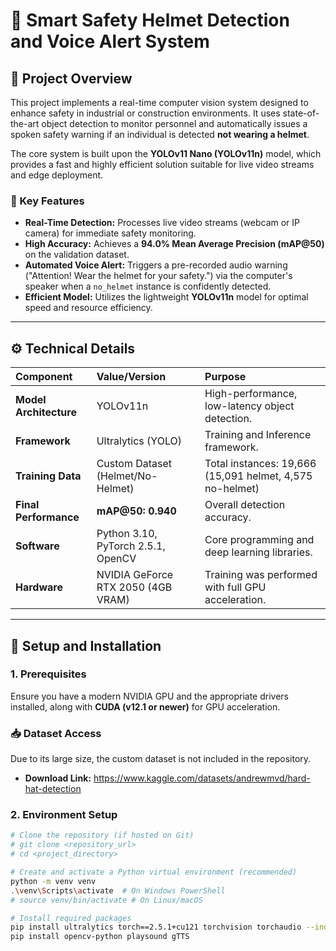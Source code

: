 # 👷 Smart Safety Helmet Detection and Voice Alert System

## 🌟 Project Overview

This project implements a real-time computer vision system designed to enhance safety in industrial or construction environments. It uses state-of-the-art object detection to monitor personnel and automatically issues a spoken safety warning if an individual is detected **not wearing a helmet**.

The core system is built upon the **YOLOv11 Nano (YOLOv11n)** model, which provides a fast and highly efficient solution suitable for live video streams and edge deployment.

### 🎯 Key Features

* **Real-Time Detection:** Processes live video streams (webcam or IP camera) for immediate safety monitoring.
* **High Accuracy:** Achieves a **94.0% Mean Average Precision (mAP@50)** on the validation dataset.
* **Automated Voice Alert:** Triggers a pre-recorded audio warning ("Attention! Wear the helmet for your safety.") via the computer's speaker when a `no_helmet` instance is confidently detected.
* **Efficient Model:** Utilizes the lightweight **YOLOv11n** model for optimal speed and resource efficiency.

***

## ⚙️ Technical Details

| Component | Value/Version | Purpose |
| :--- | :--- | :--- |
| **Model Architecture** | YOLOv11n | High-performance, low-latency object detection. |
| **Framework** | Ultralytics (YOLO) | Training and Inference framework. |
| **Training Data** | Custom Dataset (Helmet/No-Helmet) | Total instances: 19,666 (15,091 helmet, 4,575 no-helmet) |
| **Final Performance**| **mAP@50: 0.940** | Overall detection accuracy. |
| **Software** | Python 3.10, PyTorch 2.5.1, OpenCV | Core programming and deep learning libraries. |
| **Hardware** | NVIDIA GeForce RTX 2050 (4GB VRAM) | Training was performed with full GPU acceleration. |

***

## 🚀 Setup and Installation

### 1. Prerequisites

Ensure you have a modern NVIDIA GPU and the appropriate drivers installed, along with **CUDA (v12.1 or newer)** for GPU acceleration.

### 📥 Dataset Access
Due to its large size, the custom dataset is not included in the repository.

* **Download Link:** https://www.kaggle.com/datasets/andrewmvd/hard-hat-detection

### 2. Environment Setup

```bash
# Clone the repository (if hosted on Git)
# git clone <repository_url>
# cd <project_directory>

# Create and activate a Python virtual environment (recommended)
python -m venv venv
.\venv\Scripts\activate  # On Windows PowerShell
# source venv/bin/activate # On Linux/macOS

# Install required packages
pip install ultralytics torch==2.5.1+cu121 torchvision torchaudio --index-url [https://download.pytorch.org/whl/cu121](https://download.pytorch.org/whl/cu121)
pip install opencv-python playsound gTTS

